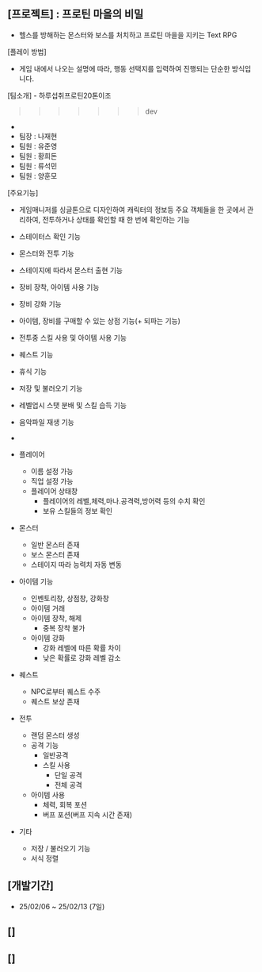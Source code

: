 [프로젝트] : 프로틴 마을의 비밀
-
- 헬스를 방해하는 몬스터와 보스를 처치하고 프로틴 마을을 지키는 Text RPG

[플레이 방법]
- 게임 내에서 나오는 설명에 따라, 행동 선택지를 입력하여 진행되는 단순한 방식입니다.

[팀소개] - 하루섭취프로틴20톤이조
>>>>>>> dev
-
- 팀장 : 나재현
- 팀원 : 유준영
- 팀원 : 황희돈
- 팀원 : 류석민
- 팀원 : 양훈모

[주요기능]
- 게임매니저를 싱글톤으로 디자인하여 캐릭터의 정보등 주요 객체들을 한 곳에서 관리하여, 전투하거나 상태를 확인할 때 한 번에 확인하는 기능
- 스테이터스 확인 기능
- 몬스터와 전투 기능
- 스테이지에 따라서 몬스터 출현 기능
- 장비 장착, 아이템 사용 기능
- 장비 강화 기능
- 아이템, 장비를 구매할 수 있는 상점 기능(+ 되파는 기능)
- 전투중 스킬 사용 및 아이템 사용  기능
- 퀘스트 기능
- 휴식 기능
- 저장 및 불러오기 기능
- 레벨업시 스탯 분배 및 스킬 습득 기능
- 음악파일 재생 기능
  
-
- 플레이어
  - 이름 설정 가능
  - 직업 설정 가능
  - 플레이어 상태창
    - 플레이어의 레벨,체력,마나.공격력,방어력 등의 수치 확인
    - 보유 스킬들의 정보 확인
- 몬스터
  - 일반 몬스터 존재
  - 보스 몬스터 존재
  - 스테이지 따라 능력치 자동 변동
- 아이템 기능
  - 인벤토리창, 상점창, 강화창
  - 아이템 거래
  - 아이템 장착, 해제
    - 중복 장착 불가
  - 아이템 강화
    - 강화 레벨에 따른 확률 차이
    - 낮은 확률로 강화 레벨 감소
- 퀘스트
  - NPC로부터 퀘스트 수주
  - 퀘스트 보상 존재
- 전투
  - 랜덤 몬스터 생성
  - 공격 기능
    - 일반공격
    - 스킬 사용
      - 단일 공격
      - 전체 공격
  - 아이템 사용
    - 체력, 회복 포션
    - 버프 포션(버프 지속 시간 존재)
- 기타
  - 저장 / 불러오기 기능
  - 서식 정렬


[개발기간]
-
- 25/02/06 ~ 25/02/13 (7일)

[]
-
[]
-
